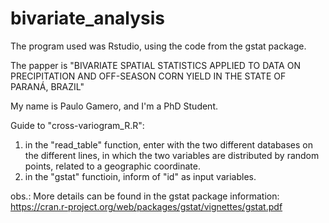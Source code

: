 # bivariate_analysis
The program used was Rstudio, using the code from the gstat package.

The papper is "BIVARIATE SPATIAL STATISTICS APPLIED TO DATA ON PRECIPITATION AND OFF-SEASON CORN YIELD IN THE STATE OF PARANÁ, BRAZIL"

My name is Paulo Gamero, and I'm a PhD Student.

Guide to "cross-variogram_R.R":

1) in the "read_table" function, enter with the two different databases on the different lines, in which the two variables are distributed by random points, related to a geographic coordinate.
2) in the "gstat" functioin, inform of "id" as input variables.

obs.: More details can be found in the gstat package information: https://cran.r-project.org/web/packages/gstat/vignettes/gstat.pdf

